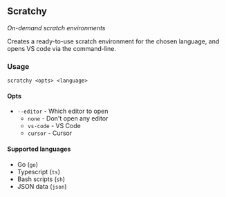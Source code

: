 ## Scratchy

_On-demand scratch environments_

Creates a ready-to-use scratch environment for the chosen language, and opens VS code via the command-line. 

### Usage
```
scratchy <opts> <language>
```

#### Opts
- `--editor` - Which editor to open
    - `none` - Don't open any editor
    - `vs-code` - VS Code
    - `cursor` - Cursor

#### Supported languages
- Go (`go`)
- Typescript (`ts`)
- Bash scripts (`sh`)
- JSON data (`json`)
